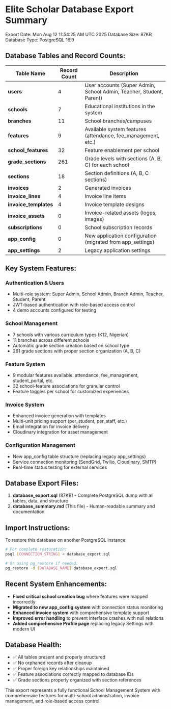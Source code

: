 # Elite Scholar Database Export Summary

Export Date: Mon Aug 12 11:54:25 AM UTC 2025
Database Size: 87KB
Database Type: PostgreSQL 16.9

## Database Tables and Record Counts:

| Table Name | Record Count | Description |
|------------|--------------|-------------|
| **users** | 4 | User accounts (Super Admin, School Admin, Teacher, Student, Parent) |
| **schools** | 7 | Educational institutions in the system |
| **branches** | 11 | School branches/campuses |
| **features** | 9 | Available system features (attendance, fee_management, etc.) |
| **school_features** | 32 | Feature enablement per school |
| **grade_sections** | 261 | Grade levels with sections (A, B, C) for each school |
| **sections** | 18 | Section definitions (A, B, C sections) |
| **invoices** | 2 | Generated invoices |
| **invoice_lines** | 4 | Invoice line items |
| **invoice_templates** | 4 | Invoice template designs |
| **invoice_assets** | 0 | Invoice-related assets (logos, images) |
| **subscriptions** | 0 | School subscription records |
| **app_config** | 0 | New application configuration (migrated from app_settings) |
| **app_settings** | 2 | Legacy application settings |

## Key System Features:

### Authentication & Users
- Multi-role system: Super Admin, School Admin, Branch Admin, Teacher, Student, Parent
- JWT-based authentication with role-based access control
- 4 demo accounts configured for testing

### School Management
- 7 schools with various curriculum types (K12, Nigerian)
- 11 branches across different schools
- Automatic grade section creation based on school type
- 261 grade sections with proper section organization (A, B, C)

### Feature System
- 9 modular features available: attendance, fee_management, student_portal, etc.
- 32 school-feature associations for granular control
- Feature toggles per school for customized experiences

### Invoice System
- Enhanced invoice generation with templates
- Multi-unit pricing support (per_student, per_staff, etc.)
- Email integration for invoice delivery
- Cloudinary integration for asset management

### Configuration Management
- New app_config table structure (replacing legacy app_settings)
- Service connection monitoring (SendGrid, Twilio, Cloudinary, SMTP)
- Real-time status testing for external services

## Database Export Files:

1. **database_export.sql** (87KB) - Complete PostgreSQL dump with all tables, data, and structure
2. **database_summary.md** (This file) - Human-readable summary and documentation

## Import Instructions:

To restore this database on another PostgreSQL instance:

```bash
# For complete restoration:
psql [CONNECTION_STRING] < database_export.sql

# Or using pg_restore if needed:
pg_restore -d [DATABASE_NAME] database_export.sql
```

## Recent System Enhancements:

- **Fixed critical school creation bug** where features were mapped incorrectly
- **Migrated to new app_config system** with connection status monitoring  
- **Enhanced invoice system** with comprehensive template support
- **Improved error handling** to prevent interface crashes with null relations
- **Added comprehensive Profile page** replacing legacy Settings with modern UI

## Database Health:

- ✅ All tables present and properly structured
- ✅ No orphaned records after cleanup
- ✅ Proper foreign key relationships maintained  
- ✅ Feature associations correctly mapped to database IDs
- ✅ Grade sections properly organized with section references

This export represents a fully functional School Management System with comprehensive features for multi-school administration, invoice management, and role-based access control.